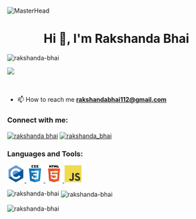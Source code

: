 ![MasterHead](https://1.bp.blogspot.com/-7A4WynwLsMw/XbBpCXG8fHI/AAAAAAAAMt4/uOa1bpLskYgrwGbllhSu2SDj_Mig8SXJQCLcBGAsYHQ/s1600/2000_600px.gif)
<h1 align="center">Hi 👋, I'm Rakshanda Bhai</h1>
<p align="left"> <img src="https://komarev.com/ghpvc/?username=rakshanda-bhai&label=Profile%20views&color=0e75b6&style=flat" alt="rakshanda-bhai" /> </p>
<img align="right alt="coding" width="400" src="https://medium.com/geekculture/why-should-a-cs-and-non-cs-student-practice-competitive-programming-9fa1451fcab3">

<p align="left"> <a href="https://twitter.com/" target="blank"><img src="https://img.shields.io/twitter/follow/?logo=twitter&style=for-the-badge" alt="" /></a> </p>

- 📫 How to reach me **rakshandabhai112@gmail.com**

<h3 align="left">Connect with me:</h3>
<p align="left">
<a href="https://www.linkedin.com/in/rakshanda-bhai-36a07a338/" target="blank"><img align="center" src="https://raw.githubusercontent.com/rahuldkjain/github-profile-readme-generator/master/src/images/icons/Social/linked-in-alt.svg" alt="rakshanda bhai" height="30" width="40" /></a>
<a href="https://instagram.com/rakshanda_bhai" target="blank"><img align="center" src="https://raw.githubusercontent.com/rahuldkjain/github-profile-readme-generator/master/src/images/icons/Social/instagram.svg" alt="rakshanda_bhai" height="30" width="40" /></a>
</p>

<h3 align="left">Languages and Tools:</h3>
<p align="left"> <a href="https://www.cprogramming.com/" target="_blank" rel="noreferrer"> <img src="https://raw.githubusercontent.com/devicons/devicon/master/icons/c/c-original.svg" alt="c" width="40" height="40"/> </a> <a href="https://www.w3schools.com/css/" target="_blank" rel="noreferrer"> <img src="https://raw.githubusercontent.com/devicons/devicon/master/icons/css3/css3-original-wordmark.svg" alt="css3" width="40" height="40"/> </a> <a href="https://www.w3.org/html/" target="_blank" rel="noreferrer"> <img src="https://raw.githubusercontent.com/devicons/devicon/master/icons/html5/html5-original-wordmark.svg" alt="html5" width="40" height="40"/> </a> <a href="https://developer.mozilla.org/en-US/docs/Web/JavaScript" target="_blank" rel="noreferrer"> <img src="https://raw.githubusercontent.com/devicons/devicon/master/icons/javascript/javascript-original.svg" alt="javascript" width="40" height="40"/> </a> </p>

<p><img align="left" src="https://github-readme-stats.vercel.app/api/top-langs?username=rakshanda-bhai&show_icons=true&locale=en&layout=compact" alt="rakshanda-bhai" /></p>

<p>&nbsp;<img align="center" src="https://github-readme-stats.vercel.app/api?username=rakshanda-bhai&show_icons=true&locale=en" alt="rakshanda-bhai" /></p>

<p><img align="center" src="https://github-readme-streak-stats.herokuapp.com/?user=rakshanda-bhai&" alt="rakshanda-bhai" /></p>
